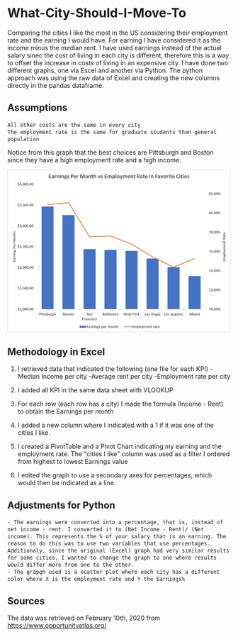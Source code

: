 # What-City-Should-I-Move-To
Comparing the cities I like the most in the US considering their employment rate and the earning I would have. For earning I have considered it as the income minus the median rent. I have used earnings instead of the actual salary sinec the cost of living in each city is different, therefore this is a way to offset the increase in costs of living in an expensive city. 
I have done two different graphs, one via Excel and another via Python. The python approach was using the raw data of Excel and creating the new columns directly in the pandas dataframe.

## Assumptions
    All other costs are the same in every city
    The employment rate is the same for graduate students than general population

    

Notice from this graph that the best choices are Pittsburgh and Boston since they have a high employment rate and a high income.


<img src= https://github.com/GuillermoAlcocerDelano/What-City-Should-I-Move-To/blob/master/Earnings_and_employment_graph.png />

## Methodology in Excel
1. I retrieved data that indicated the following (one file for each KPI)
    -Median Income per city
    -Average rent per city
    -Employment rate per city

2. I added all KPI in the same data sheet with VLOOKUP

3. For each row (each row has a city) I made the formula  (Income - Rent) to obtain the Earnings per month

4. I added a new column where I indicated with a 1 if it was one of the cities I like. 

5. I created a PivotTable and a Pivot Chart indicating my earning and the employment rate.
    The "cities I like" column was used as a filter
    I ordered from highest to lowest Earnings value
    
6. I edited the graph to use a secondary axes for percentages, which would then be indicated as a line.

## Adjustments for Python
    - The earnings were converted into a percentage, that is, instead of net income - rent. I converted it to (Net Income - Rent)/ (Net income). This represents the % of your salary that is an earning. The reason to do this was to use two variables that use percentages. Additionaly, since the original (Excel) graph had very similar results for some cities, I wanted to change the graph to one where results would differ more from one to the other.
    - The grapgh used is a scatter plot where each city has a different color where X is the employment rate and Y the Earnings%
    
    

## Sources 

The data was retrieved on February 10th, 2020 from https://www.opportunityatlas.org/





